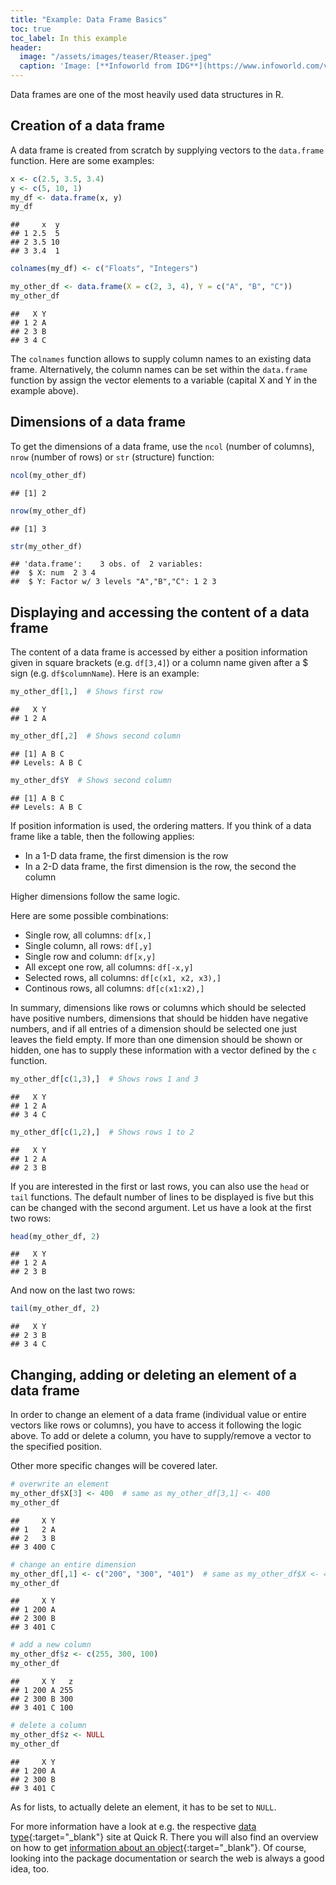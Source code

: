 ```yaml
---
title: "Example: Data Frame Basics"
toc: true
toc_label: In this example
header:
  image: "/assets/images/teaser/Rteaser.jpeg"
  caption: 'Image: [**Infoworld from IDG**](https://www.infoworld.com/video/series/8563/do-more-with-r)'
---
```



Data frames are one of the most heavily used data structures in R.

## Creation of a data frame
A data frame is created from scratch by supplying vectors to the `data.frame`
function. Here are some examples:

```r
x <- c(2.5, 3.5, 3.4)
y <- c(5, 10, 1)
my_df <- data.frame(x, y)
my_df
```

```
##     x  y
## 1 2.5  5
## 2 3.5 10
## 3 3.4  1
```

```r
colnames(my_df) <- c("Floats", "Integers")

my_other_df <- data.frame(X = c(2, 3, 4), Y = c("A", "B", "C"))
my_other_df
```

```
##   X Y
## 1 2 A
## 2 3 B
## 3 4 C
```
The `colnames` function allows to supply column names to an existing data
frame. Alternatively, the column names can be set within the `data.frame` 
function by assign the vector elements to a variable (capital X and Y in the example above).


## Dimensions of a data frame
To get the dimensions of a data frame, use the `ncol` (number of columns), 
`nrow` (number of rows) or `str` (structure) function:

```r
ncol(my_other_df)
```

```
## [1] 2
```

```r
nrow(my_other_df)
```

```
## [1] 3
```

```r
str(my_other_df)
```

```
## 'data.frame':	3 obs. of  2 variables:
##  $ X: num  2 3 4
##  $ Y: Factor w/ 3 levels "A","B","C": 1 2 3
```


## Displaying and accessing the content of a data frame

The content of a data frame is accessed by either a position information 
given in square brackets (e.g. `df[3,4]`) or a column name given after a $ sign
(e.g. `df$columnName`). Here is an example:




```r
my_other_df[1,]  # Shows first row
```

```
##   X Y
## 1 2 A
```

```r
my_other_df[,2]  # Shows second column
```

```
## [1] A B C
## Levels: A B C
```

```r
my_other_df$Y  # Shows second column
```

```
## [1] A B C
## Levels: A B C
```

If position information is used, the ordering matters. If you think of a data
frame like a table, then the following applies:

 * In a 1-D data frame, the first dimension is the row
 * In a 2-D data frame, the first dimension is the row, the second the column

Higher dimensions follow the same logic.

Here are some possible combinations:

 * Single row, all columns: `df[x,]`                <!--with $x \in \text{number of rows}$ IMPLEMENT LATEX MATH TO JEKYLL -->
 * Single column, all rows: `df[,y]`                <!--with $x \in \text{number of columns}$ -->
 * Single row and column: `df[x,y]`                 <!--with $x, y \in \text{number of rows, columns}$ -->
 * All except one row, all columns: `df[-x,y]`      <!--with $x \in \text{number of rows}$ -->
 * Selected rows, all columns: `df[c(x1, x2, x3),]` <!--with $x1, x2, x3 \in \text{number of rows}$ -->
 * Continous rows, all columns: `df[c(x1:x2),]`     <!--with $x1, x2 \in \text{number of rows}$ -->

In summary, dimensions like rows or columns which should be selected have positive 
numbers, dimensions that should be hidden have negative numbers, and if all entries of
a dimension should be selected one just leaves the field empty. If more than
one dimension should be shown or hidden, one has to supply these information with a 
vector defined by the `c` function.


```r
my_other_df[c(1,3),]  # Shows rows 1 and 3
```

```
##   X Y
## 1 2 A
## 3 4 C
```

```r
my_other_df[c(1,2),]  # Shows rows 1 to 2
```

```
##   X Y
## 1 2 A
## 2 3 B
```

If you are interested in the first or last rows, you can also use the `head` or
`tail` functions. The default number of lines to be displayed is five but this can be changed with the
second argument. Let us have a look at the first two rows:

```r
head(my_other_df, 2)
```

```
##   X Y
## 1 2 A
## 2 3 B
```

And now on the last two rows:

```r
tail(my_other_df, 2)
```

```
##   X Y
## 2 3 B
## 3 4 C
```

## Changing, adding or deleting an element of a data frame
In order to change an element of a data frame (individual value or entire
vectors like rows or columns), you have to access it following the logic above.
To add or delete a column, you have to supply/remove a vector to the specified
position.

Other more specific changes will be covered later. 

```r
# overwrite an element
my_other_df$X[3] <- 400  # same as my_other_df[3,1] <- 400
my_other_df
```

```
##     X Y
## 1   2 A
## 2   3 B
## 3 400 C
```

```r
# change an entire dimension
my_other_df[,1] <- c("200", "300", "401")  # same as my_other_df$X <- 400
my_other_df
```

```
##     X Y
## 1 200 A
## 2 300 B
## 3 401 C
```

```r
# add a new column
my_other_df$z <- c(255, 300, 100)
my_other_df
```

```
##     X Y   z
## 1 200 A 255
## 2 300 B 300
## 3 401 C 100
```

```r
# delete a column
my_other_df$z <- NULL
my_other_df
```

```
##     X Y
## 1 200 A
## 2 300 B
## 3 401 C
```
As for lists, to actually delete an element, it has to be set to `NULL`.

For more information have a look at e.g. the respective [data type](http://www.statmethods.net/input/datatypes.html){:target="_blank"} site at Quick R. There you will also find an overview on how to get [information about an object](http://www.statmethods.net/input/contents.html){:target="_blank"}. Of course, looking into the package documentation or search the web is always a good idea, too.
